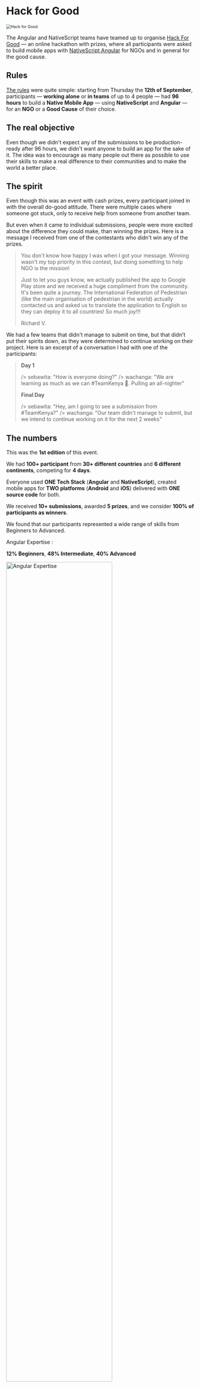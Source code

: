 # Hack for Good

<img src="./img/Hack-for-good.png?raw=true" alt="Hack for Good" style="zoom:75%;" />

The Angular and NativeScript teams have teamed up to organise [Hack For Good](https://ng-ns.org/) — an online hackathon with prizes, where all participants were asked to build mobile apps with [NativeScript Angular](https://www.nativescript.org/nativescript-is-how-you-build-native-mobile-apps-with-angular) for NGOs and in general for the good cause.


## Rules

[The rules](https://ng-ns.org/rules) were quite simple: starting from Thursday the **12th of September**, participants — **working alone** or **in teams** of up to 4 people — had **96 hours** to build a **Native Mobile App** — using **NativeScript** and **Angular** — for an **NGO** or a **Good Cause** of their choice.


## The real objective

Even though we didn't expect any of the submissions to be production-ready after 96 hours, we didn't want anyone to build an app for the sake of it. The idea was to encourage as many people out there as possible to use their skills to make a real difference to their communities and to make the world a better place.


## The spirit

Even though this was an event with cash prizes, every participant joined in with the overall do-good attitude. There were multiple cases where someone got stuck, only to receive help from someone from another team.

But even when it came to individual submissions, people were more excited about the difference they could make, than winning the prizes. Here is a message I received from one of the contestants who didn't win any of the prizes.

> You don't know how happy I was when I got your message. Winning wasn't my top priority in this contest, but doing something to help NGO is the mission!
>
> Just to let you guys know, we actually published the app to Google Play store and we received a huge compliment from the community. It's been quite a journey. The International Federation of Pedestrian (like the main organisation of pedestrian in the world) actually contacted us and asked us to translate the application to English so they can deploy it to all countries! So much joy!!!
>
> Richard V.


We had a few teams that didn't manage to submit on time, but that didn't put their spirits down, as they were determined to continue working on their project. Here is an excerpt of a conversation I had with one of the participants:

> **Day 1**
>
> /> sebawita: "How is everyone doing?"
> /> wachanga: "We are learning as much as we can #TeamKenya 🙂. Pulling an all-nighter"
>
> **Final Day**
>
> /> sebawita: "Hey, am I going to see a submission from #TeamKenya?"
> /> wachanga: "Our team didn't manage to submit, but we intend to continue working on it for the next 2 weeks"


## The numbers

This was the **1st edition** of this event.

We had **100+ participant** from **30+ different countries** and **6 different continents**, competing for **4 days**.

Everyone used **ONE Tech Stack** (**Angular** and **NativeScript**), created mobile apps for **TWO platforms** (**Android** and **iOS**) delivered with **ONE source code** for both.

We received **10+ submissions**, awarded **5 prizes**, and we consider **100% of participants as winners**.

We found that our participants represented a wide range of skills from Beginners to Advanced.


Angular Expertise :

**12% Beginners**, **48% Intermediate**, **40% Advanced** 

<img src="./img/Angular-Expertise.png?raw=true" alt="Angular Expertise" width=75%>

NativeScript Expertise:

**40% Beginners**, **45% Intermediate**, **15% Advanced** 

<img src="./img/NativeScript-Expertise.png?raw=true" alt="NativeScript Expertise" width=75%>


## Winners

Picking the winners wasn't easy, as each project was great and they all deserved a big prize 🤗

However, in order to pick the winners, we need clear criteria for us to judge all of the entries.


### Judging

Each submission was judged based on the following 3 categories:

**Innovation**

<img alt="innovation lightbulb" src="https://ng-ns.org/assets/img/innovation.svg">

How original is the idea and execution?

**Design**

<img alt="pixels and brushes" src="https://ng-ns.org/assets/img/design.svg">

How good does it look and feel to use?

**Utility**

<img alt="laptop heart" src="https://ng-ns.org/assets/img/useful.svg">

Is the app offering a service I'd use again and again?


### Announcement

The winner and the second prize have been selected based on the highest score across all 3 categories.
Additionally, we awarded the prizes for the best submissions in each category.

Stanimira Vlaeva announced the winners at Angular Connect. 

[![Angular Connect Video](./img/AngularConnect.png?raw=true)](https://www.youtube.com/embed/lXbjICP6V44?start=3717 "Angular Connect - Hack for Good")

<!--

<iframe width="560" height="315" src="https://www.youtube.com/embed/lXbjICP6V44?start=3717" frameborder="0" allow="accelerometer; autoplay; encrypted-media; gyroscope; picture-in-picture" allowfullscreen></iframe>
-->

Here is a more in depth overview of each winning team, their project and the good cause they set out to help. 🎉

### The Winner — $2000

The winning submission came from **Team Alex** with the project for [Plastic Oceans UK](https://plasticoceans.uk/).

<img src="./img/Winner-1.gif?raw=true" alt="Winner Home Page" height=400> <img src="./img/Winner-2.gif?raw=true" alt="Winner Donate Page" height=400> <img src="./img/Winner-3.gif?raw=true" alt="Winner Donate Page" height=400>

**From the judging panel**

This project immediately caught our eyes. It had everything we were looking for, a beautiful UI, with innovative ideas and most of all we could see using it ourselves to reduce the plastic waste and the pollution that goes with it.

**The idea:**

My project was an information/donation/tracker/map app for a charity called “Plastic Oceans UK”. It gave some information around the charity and plastic pollution as a whole, it allowed you to see nearby recycling stations, track your own recycling efforts and of course, donate!

**Who did you build it for?**

I chose Plastic Oceans UK one because I believe strongly in helping to protect our planet and saving marine life all over the world. Also it was a close charity to myself as I live in the UK, always good to support local charities!


### The Second Prize — $1000

The Second Prize was awarded to the Team **Bessia** for the app that helps organise [Plogging](https://en.wikipedia.org/wiki/Plogging) events.

<img src="./img/Second-prize-1.png?raw=true" alt="Plogging Home Page" height=400> <img src="./img/Second-prize-2.png?raw=true" alt="Plogging Home Page" height=400>

**From the judging panel**

This was project was a very close second. Yet again, we fell in love with an app that had a great balance between great looks and a very interesting initiative where you clean your community of garbage while jogging with likeminded people.

**The idea**

It is a project for people, who are keen on plogging. The application shows planned and finished events, teams and users who participated in these events and their result (total collected garbage and results by categories: metal, plastic, glass). You can see results by race, team, runner. If you authorized, you can join the event or team and watch your personal results.


### The Innovation Prize — $500

The Innovation Prize was awarded to the Team **Tech4GoodPH** for their Global app helping with Garbage Disposal.

<img src="./img/Innovation-1.jpg?raw=true" alt="Innovation - Home Page" height=400> <img src="./img/Innovation-2.jpg?raw=true" alt="Innovation - Home Page" height=400> <img src="./img/Innovation-3.jpg?raw=true" alt="Innovation - Home Page" height=400>

**From the judging panel**

We liked the idea of using maps to visualise the issues with garbage waste management, and also for looking to solve the problem through a community building a solid data reports, which could be used as solid evidence to move things forward.

**The idea**

The Philippines is frequently rated as one of the least disciplined countries on the garbage disposal. This leads to disasters such as flooding and landslides that further endanger millions of lives. Our project, Bayanihan Maps, aims to support NGOs and Local Government Units in their programs and/or policies on Solid Waste Management by enabling users to report locations that need improvement (Bad) and proper locations for garbage disposal (Good). The data that our app collects will be made open and accessible for analysis.
Future developments will encourage users to report by having gamification in the app and will also be able to generate intelligent insights by having big data analysis on the backend.

### The Design Prize — $500

The Design Prize was awarded to the Team **William** for their shiny app helping for [TU.TO.R](https://www.tumoritoracicirari.it/).

<img src="./img/Design.gif?raw=true" alt="Design - Home Page" height=400> <img src="./img/Design.png?raw=true" alt="Design - Home Page" height=400>

**From the judging panel**

This project won the design prize, because of its great use of layouts, nice rounded corners everywhere (yay to the rounded rectangles), but importantly you don't often get to play with a menu that is fun and yet it does its job.

**The idea**

Worked on the app for patients to track their activity. Focused mainly on the user experience, experimenting with the animations in NativeScript — check out the red sidebar on the left, and drag it to the right, and wait for a little bit, drag it again to the right to close it.

### The Utility Prize — $500

The Utility Prize was awarded to the Team **TNS** for their practical app for [Ronald McDonald House Charities](https://rmhc.org.uk/).

<img src="./img/Utility-1.png?raw=true" alt="Utility - Garbage Map" height=400><img src="./img/Utility-2.png?raw=true" alt="Utility - Show Item" height=400><img src="./img/Utility-3.png?raw=true" alt="Utility - Heat Map" height=400>

**From the judging panel**

This app won the Utility prize, because of its focus on it being practical and useful. It might not be the shiniest kid on the block, but it simply does the job and it is quite extensible, as the admins of the app system can easily add new areas and tasks that the users of the app could do.

**The idea**

Our project is a kiosk app that management at the Ronald McDonald House Charities can use to sign in residents, visitors, and guests. As well as manage residents (know who is in the house or out) and daily chores (have they been completed and by who). It will help reduce the workload for management at the houses so that they can focus on continuing to improve the facilities and amenities for families that are staying there.

**Who did you build it for?**

Ronald McDonald House Charities, they supply room and board for families who have children in the local children's cancer hospital so they have a place to stay while their child is undergoing treatment.

**Do you plan to continue working on this project?**

Yes! We showed the app to our charity, and they wanted to start using it. We are working with them to improve the styling and making it easier for them to integrate with their workflow.


## We shall do it again

We have thoroughly enjoyed this event, the vibe and the apps that the participants built.

We have a lot of ideas on how to make this event better and help generate more fabulous submissions for the next time. Please stay tuned in, we will share the info on the next hackathon next year.
